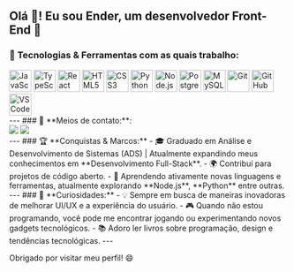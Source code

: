 <h2 align="left">Olá 👋! Eu sou Ender, um desenvolvedor Front-End 🚀</h2>

### 🚀 **Tecnologias** & **Ferramentas** com as quais trabalho:

<div align="left">
  <img src="https://cdn.jsdelivr.net/gh/devicons/devicon/icons/javascript/javascript-original.svg" height="40" alt="JavaScript" />
  <img src="https://cdn.jsdelivr.net/gh/devicons/devicon/icons/typescript/typescript-original.svg" height="40" alt="TypeScript" />
  <img src="https://cdn.jsdelivr.net/gh/devicons/devicon/icons/react/react-original.svg" height="40" alt="React" />
  <img src="https://cdn.jsdelivr.net/gh/devicons/devicon/icons/html5/html5-original.svg" height="40" alt="HTML5" />
  <img src="https://cdn.jsdelivr.net/gh/devicons/devicon/icons/css3/css3-original.svg" height="40" alt="CSS3" />
  <img src="https://cdn.jsdelivr.net/gh/devicons/devicon/icons/python/python-original.svg" height="40" alt="Python" />
  <img src="https://cdn.jsdelivr.net/gh/devicons/devicon/icons/nodejs/nodejs-original.svg" height="40" alt="Node.js" />
  <img src="https://cdn.jsdelivr.net/gh/devicons/devicon/icons/postgresql/postgresql-original.svg" height="40" alt="PostgreSQL" />
  <img src="https://cdn.jsdelivr.net/gh/devicons/devicon/icons/mysql/mysql-original.svg" height="40" alt="MySQL" />
  <img src="https://cdn.jsdelivr.net/gh/devicons/devicon/icons/git/git-original.svg" height="40" alt="Git" />
  <img src="https://cdn.jsdelivr.net/gh/devicons/devicon/icons/github/github-original.svg" height="40" alt="GitHub" />
  <img src="https://cdn.jsdelivr.net/gh/devicons/devicon/icons/vscode/vscode-original.svg" height="40" alt="VS Code" />
</div>
---
### 📲 **Meios de contato:**:
<div> 
  <a href = "mailto:ender.guaina@gmail.com"><img src="https://img.shields.io/badge/-Gmail-%23333?style=for-the-badge&logo=gmail&logoColor=white" target="_blank"></a>
  <a href="https://www.linkedin.com/in/ender-josue" target="_blank"><img src="https://img.shields.io/badge/-LinkedIn-%230077B5?style=for-the-badge&logo=linkedin&logoColor=white" target="_blank"></a> 
</div>
---
### 🏆 **Conquistas & Marcos:**
- 🎓 Graduado em Análise e Desenvolvimento de Sistemas (ADS) | Atualmente expandindo meus conhecimentos em **Desenvolvimento Full-Stack**.
- 🌍 Contribuí para projetos de código aberto.
- 🌱 Aprendendo ativamente novas linguagens e ferramentas, atualmente explorando **Node.js**, **Python** entre outras.
---
### 🌟 **Curiosidades:**
- 💡 Sempre em busca de maneiras inovadoras de melhorar UI/UX e a experiência do usuário.
- 🎮 Quando não estou programando, você pode me encontrar jogando ou experimentando novos gadgets tecnológicos.
- 📚 Adoro ler livros sobre programação, design e tendências tecnológicas.
---

Obrigado por visitar meu perfil! 😄
